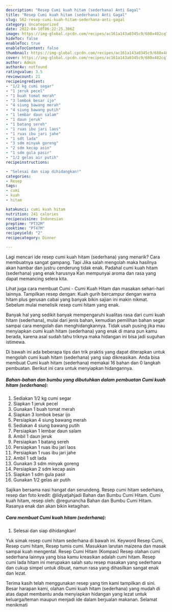 ```yaml
---
description: "Resep Cumi kuah hitam (sederhana) Anti Gagal"
title: "Resep Cumi kuah hitam (sederhana) Anti Gagal"
slug: 562-resep-cumi-kuah-hitam-sederhana-anti-gagal
category: Uncategorized
date: 2022-04-10T06:22:25.306Z
image: https://img-global.cpcdn.com/recipes/ac161a143a0345c9/680x482cq70/cumi-kuah-hitam-sederhana-foto-resep-utama.jpg
hideToc: false
enableToc: true
enableTocContent: false
thumbnail: https://img-global.cpcdn.com/recipes/ac161a143a0345c9/680x482cq70/cumi-kuah-hitam-sederhana-foto-resep-utama.jpg
cover: https://img-global.cpcdn.com/recipes/ac161a143a0345c9/680x482cq70/cumi-kuah-hitam-sederhana-foto-resep-utama.jpg
author: Admin
authorAv: notfound
ratingvalue: 3.5
reviewcount: 21
recipeingredient:
- "1/2 kg cumi segar"
- "1 jeruk pecel"
- "1 buah tomat merah"
- "3 lombok besar ijo"
- "4 siung bawang merah"
- "4 siung bawang putih"
- "1 lembar daun salam"
- "1 daun jeruk"
- "1 batang sereh"
- "1 ruas ibu jari laos"
- "1 ruas ibu jari jahe"
- "1 sdt lada"
- "3 sdm minyak goreng"
- "2 sdm kecap asin"
- "1 sdm gula pasir"
- "1/2 gelas air putih"
recipeinstructions:

- "Selesai dan siap dihidangkan!"
categories:
- Resep
tags:
- cumi
- kuah
- hitam

katakunci: cumi kuah hitam 
nutrition: 241 calories
recipecuisine: Indonesian
preptime: "PT32M"
cooktime: "PT47M"
recipeyield: "2"
recipecategory: Dinner

---
```



Lagi mencari ide resep cumi kuah hitam (sederhana) yang menarik? Cara membuatnya sangat gampang. Tapi Jika salah mengolah maka hasilnya akan hambar dan justru cenderung tidak enak. Padahal cumi kuah hitam (sederhana) yang enak harusnya Kan mempunyai aroma dan rasa yang dapat memancing selera kita.


Lihat juga cara membuat Cumi - Cumi Kuah Hitam dan masakan sehari-hari lainnya. Tampilkan resep dengan: Kuah gurih bercampur dengan warna hitam plus gerusan cabai yang banyak bikin sajian ini makin nikmat. Sebelum mulai menelisik resep cumi hitam yang enak.

Banyak hal yang sedikit banyak mempengaruhi kualitas rasa dari cumi kuah hitam (sederhana), mulai dari jenis bahan, kemudian pemilihan bahan segar sampai cara mengolah dan menghidangkannya. Tidak usah pusing jika mau menyiapkan cumi kuah hitam (sederhana) yang enak di mana pun kamu berada, karena asal sudah tahu triknya maka hidangan ini bisa jadi suguhan istimewa.


Di bawah ini ada beberapa tips dan trik praktis yang dapat diterapkan untuk mengolah cumi kuah hitam (sederhana) yang siap dikreasikan. Anda bisa membuat Cumi kuah hitam (sederhana) memakai 16 bahan dan 0 langkah pembuatan. Berikut ini cara untuk menyiapkan hidangannya.

<!--inarticleads1-->

##### Bahan-bahan dan bumbu yang dibutuhkan dalam pembuatan Cumi kuah hitam (sederhana):

1. Sediakan 1/2 kg cumi segar
1. Siapkan 1 jeruk pecel
1. Gunakan 1 buah tomat merah
1. Siapkan 3 lombok besar ijo
1. Persiapkan 4 siung bawang merah
1. Sediakan 4 siung bawang putih
1. Persiapkan 1 lembar daun salam
1. Ambil 1 daun jeruk
1. Persiapkan 1 batang sereh
1. Persiapkan 1 ruas ibu jari laos
1. Persiapkan 1 ruas ibu jari jahe
1. Ambil 1 sdt lada
1. Gunakan 3 sdm minyak goreng
1. Persiapkan 2 sdm kecap asin
1. Siapkan 1 sdm gula pasir
1. Gunakan 1/2 gelas air putih


Sajikan bersama nasi hangat dan serundeng. Resep cumi hitam sederhana, resep dan foto kredit: @lidyatjahjadi Bahan dan Bumbu Cumi Hitam. Cumi kuah hitam, resep oleh: @regunancha Bahan dan Bumbu Cumi Hitam. Rasanya enak dan akan bikin ketagihan. 

<!--inarticleads2-->

##### Cara membuat Cumi kuah hitam (sederhana):


1. Selesai dan siap dihidangkan!

Yuk simak resep cumi hitam sederhana di bawah ini. Keyword Resep Cumi, Resep cumi hitam, Resep tumis cumi. Masukkan larutan maizena dan masak sampai kuah mengental. Resep Cumi Hitam (Kompas) Resep olahan cumi sederhana lainnya yang bisa kamu kreasikan adalah cumi hitam. Resep cumi lada hitam ini merupakan salah satu resep masakan yang sederhana dan cukup simpel untuk dibuat, namun rasa yang dihasilkan sangat enak dan lezat. 

Terima kasih telah menggunakan resep yang tim kami tampilkan di sini. Besar harapan kami, olahan Cumi kuah hitam (sederhana) yang mudah di atas dapat membantu anda menyiapkan hidangan yang lezat untuk keluarga/teman maupun menjadi ide dalam berjualan makanan. Selamat menikmati
